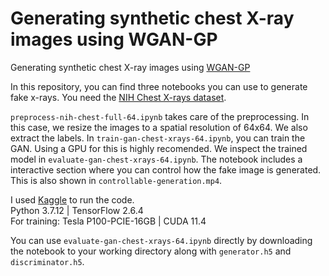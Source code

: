 # Generating synthetic chest X-ray images using WGAN-GP
Generating synthetic chest X-ray images using [WGAN-GP](https://arxiv.org/abs/1704.00028)

In this repository, you can find three notebooks you can use to generate fake x-rays. 
You need the [NIH Chest X-rays dataset](https://www.kaggle.com/datasets/nih-chest-xrays/data).

`preprocess-nih-chest-full-64.ipynb` takes care of the preprocessing. In this case, we resize the images to a spatial resolution of 64x64. We also extract the labels.
In `train-gan-chest-xrays-64.ipynb`, you can train the GAN. Using a GPU for this is highly recomended.
We inspect the trained model in `evaluate-gan-chest-xrays-64.ipynb`. The notebook includes a interactive section where you can control how the fake image is generated. This is also shown in `controllable-generation.mp4`.

I used [Kaggle](https://www.kaggle.com/) to run the code.  
Python 3.7.12 | TensorFlow 2.6.4  
For training: Tesla P100-PCIE-16GB | CUDA 11.4 


You can use `evaluate-gan-chest-xrays-64.ipynb` directly by downloading the notebook to your working directory along with `generator.h5` and `discriminator.h5`.